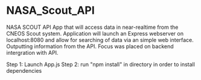 # NASA_Scout_API

NASA SCOUT API App that will access data in near-realtime from the CNEOS Scout system. 
Application will launch an Express webserver on localhost:8080 and allow for searching of data via an simple web interface. Outputting information from the API.
Focus was placed on backend intergration with API.

Step 1: Launch App.js
Step 2: run "npm install" in directory in order to install dependencies 

